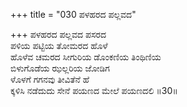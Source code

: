 +++
title = "030 ಪಳಹರದ ಪಲ್ಲವದ"

+++
ಪಳಹರದ ಪಲ್ಲವದ ಪಸರದ  
ಪಳಿಯ ಪಟ್ಟಿಯ ತೋಮರದ ಹೊಳೆ  
ಹೊಳೆವ ಚಮರದ ಸೀಗುರಿಯ ಡೊಂಕಣಿಯ ತಿಂಥಿಣಿಯ  
ಬಿಳುಗೊಡೆಯ ಝಲ್ಲರಿಯ ಜೋಡಿಗ  
ಳೊಳಗೆ ಗಗನವು ತೀವಿತೆನೆ ಹೆ  
ಕ್ಕಳಿಸಿ ನಡೆದುದು ಸೇನೆ ಪಯಣದ ಮೇಲೆ ಪಯಣದಲಿ     ॥30॥